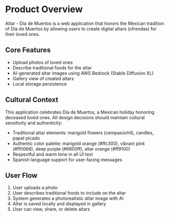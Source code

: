 # Product Overview

Altar - Día de Muertos is a web application that honors the Mexican tradition of Día de Muertos by allowing users to create digital altars (ofrendas) for their loved ones.

## Core Features

- Upload photos of loved ones
- Describe traditional foods for the altar
- AI-generated altar images using AWS Bedrock (Stable Diffusion XL)
- Gallery view of created altars
- Local storage persistence

## Cultural Context

This application celebrates Día de Muertos, a Mexican holiday honoring deceased loved ones. All design decisions should maintain cultural sensitivity and authenticity:

- Traditional altar elements: marigold flowers (cempasúchil), candles, papel picado
- Authentic color palette: marigold orange (#ffc300), vibrant pink (#ff0066), deep purple (#6600ff), altar orange (#ff9100)
- Respectful and warm tone in all UI text
- Spanish language support for user-facing messages

## User Flow

1. User uploads a photo
2. User describes traditional foods to include on the altar
3. System generates a photorealistic altar image with AI
4. Altar is saved locally and displayed in gallery
5. User can view, share, or delete altars
